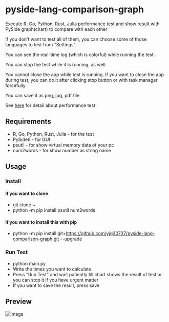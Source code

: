 # pyside-lang-comparison-graph
Execute R, Go, Python, Rust, Julia performance test and show result with PySide graph(chart) to compare with each other

If you don't want to test all of them, you can choose some of those languages to test from "Settings".

You can see the real-time log (which is colorful) while running the test.

You can stop the test while it is running, as well.

You cannot close the app while test is running. If you want to close the app during test, you can do it after clicking stop button or with task manager forcefully.

You can save it as png, jpg, pdf file.

See <a href="https://github.com/yjg30737/high-performance-lang-comparison.git">here</a> for detail about performance test

## Requirements
* R, Go, Python, Rust, Julia - for the test
* PySide6 - for GUI
* psutil - for show virtual memory data of your pc
* num2words - for show number as string name

## Usage
### Install
#### If you want to clone
* git clone ~
* python -m pip install psutil num2words
#### If you want to install this with pip
* python -m pip install git+https://github.com/yjg30737/pyside-lang-comparison-graph.git --upgrade
### Run Test
* python main.py
* Write the times you want to calculate
* Press "Run Test" and wait patiently till chart shows the result of test or you can stop it if you have urgent matter
* If you want to save the result, press save

## Preview

![image](https://user-images.githubusercontent.com/55078043/196308482-11a21203-869f-4b2c-bc7b-60fa9ee6566d.png)
